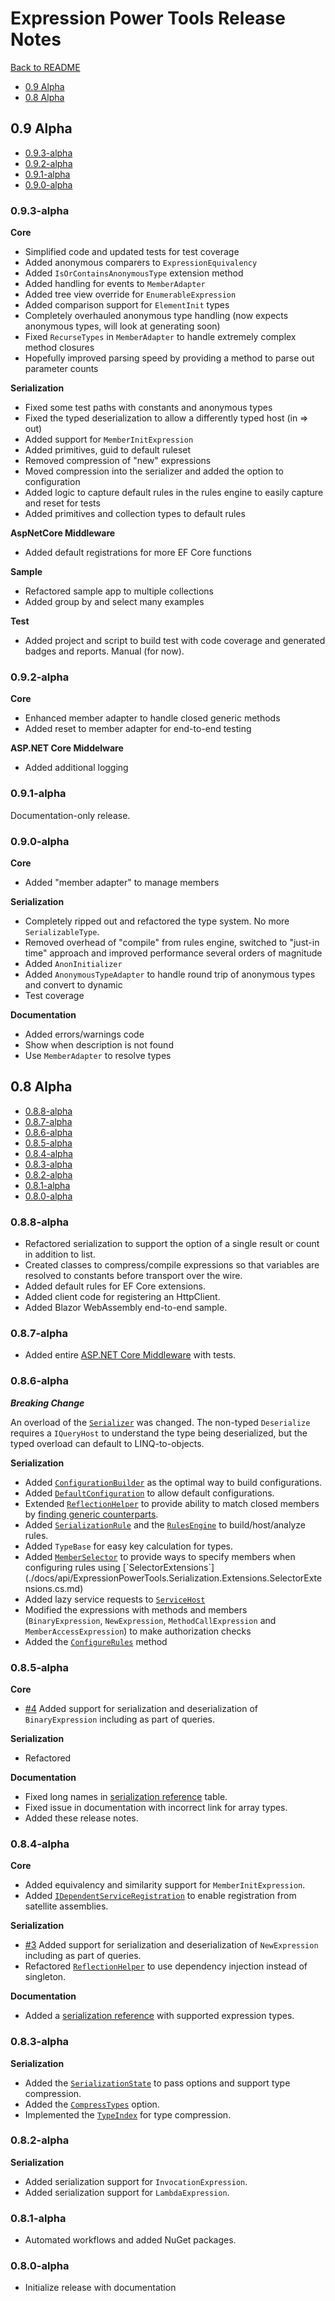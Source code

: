 # Expression Power Tools Release Notes

[Back to README](./README.md)

- [0.9 Alpha](#09-Alpha)
- [0.8 Alpha](#08-Alpha)

## 0.9 Alpha

- [0.9.3-alpha](#093-alpha)
- [0.9.2-alpha](#092-alpha)
- [0.9.1-alpha](#091-alpha)
- [0.9.0-alpha](#090-alpha)

### 0.9.3-alpha

**Core**

- Simplified code and updated tests for test coverage
- Added anonymous comparers to `ExpressionEquivalency`
- Added `IsOrContainsAnonymousType` extension method
- Added handling for events to `MemberAdapter`
- Added tree view override for `EnumerableExpression`
- Added comparison support for `ElementInit` types
- Completely overhauled anonymous type handling (now expects anonymous types, will look at generating soon)
- Fixed `RecurseTypes` in `MemberAdapter` to handle extremely complex method closures
- Hopefully improved parsing speed by providing a method to parse out parameter counts

**Serialization**

- Fixed some test paths with constants and anonymous types
- Fixed the typed deserialization to allow a differently typed host (in => out)
- Added support for `MemberInitExpression`
- Added primitives, guid to default ruleset
- Removed compression of "new" expressions
- Moved compression into the serializer and added the option to configuration
- Added logic to capture default rules in the rules engine to easily capture and reset for tests
- Added primitives and collection types to default rules

**AspNetCore Middleware**

- Added default registrations for more EF Core functions

**Sample**

- Refactored sample app to multiple collections
- Added group by and select many examples

**Test**

- Added project and script to build test with code coverage and generated badges and reports. Manual (for now).

### 0.9.2-alpha

**Core**

- Enhanced member adapter to handle closed generic methods
- Added reset to member adapter for end-to-end testing

**ASP.NET Core Middelware**

- Added additional logging

### 0.9.1-alpha

Documentation-only release.

### 0.9.0-alpha

**Core**

- Added "member adapter" to manage members

**Serialization**

- Completely ripped out and refactored the type system. No more `SerializableType`.
- Removed overhead of "compile" from rules engine, switched to "just-in time" approach and 
improved performance several orders of magnitude
- Added `AnonInitializer`
- Added `AnonymousTypeAdapter` to handle round trip of anonymous types and convert to dynamic
- Test coverage

**Documentation**

- Added errors/warnings code
- Show when description is not found
- Use `MemberAdapter` to resolve types

## 0.8 Alpha

- [0.8.8-alpha](#088-alpha)
- [0.8.7-alpha](#087-alpha)
- [0.8.6-alpha](#086-alpha)
- [0.8.5-alpha](#085-alpha)
- [0.8.4-alpha](#084-alpha)
- [0.8.3-alpha](#083-alpha)
- [0.8.2-alpha](#082-alpha)
- [0.8.1-alpha](#081-alpha)
- [0.8.0-alpha](#080-alpha)

### 0.8.8-alpha

- Refactored serialization to support the option of a single result or count in addition to list.
- Created classes to compress/compile expressions so that variables are resolved to constants before transport over the wire.
- Added default rules for EF Core extensions.
- Added client code for registering an HttpClient.
- Added Blazor WebAssembly end-to-end sample.

### 0.8.7-alpha

- Added entire [ASP.NET Core Middleware](docs/api/ExpressionPowerTools.Serialization.EFCore.AspNetCore.a.md) with tests.

### 0.8.6-alpha

**_Breaking Change_**

An overload of the [`Serializer`](./docs/api/ExpressionPowerTools.Serialization.Serializer.cs.md) was changed. The non-typed `Deserialize` requires a
`IQueryHost` to understand the type being deserialized, but the typed overload can default to LINQ-to-objects.

**Serialization**

- Added [`ConfigurationBuilder`](./docs/api/ExpressionPowerTools.Serialization.Configuration.ConfigurationBuilder.cs.md) as the
optimal way to build configurations.
- Added [`DefaultConfiguration`](./docs/api/ExpressionPowerTools.Serialization.Configuration.DefaultConfiguration.cs.md) to 
allow default configurations. 
- Extended [`ReflectionHelper`](./docs/api/ExpressionPowerTools.Serialization.Serializers.ReflectionHelper.cs.md) 
to provide ability to match closed members by [finding generic counterparts](./docs/api/ExpressionPowerTools.Serialization.Serializers.ReflectionHelper.FindGenericVersion.m.md).
- Added [`SerializationRule`](./docs/api/ExpressionPowerTools.Serialization.Rules.SerializationRule.cs.md) and 
the [`RulesEngine`](./docs/api/ExpressionPowerTools.Serialization.Rules.RulesEngine.cs.md) to build/host/analyze rules.
- Added `TypeBase` for easy key calculation for types.
- Added [`MemberSelector`](./docs/api/ExpressionPowerTools.Serialization.Rules.MemberSelector`1.cs.md) to provide 
ways to specify members when configuring rules using [`SelectorExtensions`](./docs/api/ExpressionPowerTools.Serialization.Extensions.SelectorExtensions.cs.md)
- Added lazy service requests to [`ServiceHost`](./docs/api/ExpressionPowerTools.Core.Dependencies.ServiceHost.cs.md)
- Modified the expressions with methods and members (`BinaryExpression`, `NewExpression`, `MethodCallExpression` and 
`MemberAccessExpression`) to make authorization checks
- Added the [`ConfigureRules`](./docs/api/ExpressionPowerTools.Serialization.Serializer.ConfigureRules.m.md) method

### 0.8.5-alpha

**Core**

- [#4](https://github.com/JeremyLikness/ExpressionPowerTools/issues/4) Added support for serialization and deserialization of `BinaryExpression` including as part of queries.

**Serialization**

- Refactored 

**Documentation**

- Fixed long names in [serialization reference](./docs/api/ExpressionPowerTools.Serialization.Serializers.ser.md) table. 
- Fixed issue in documentation with incorrect link for array types.
- Added these release notes.

### 0.8.4-alpha

**Core**

- Added equivalency and similarity support for `MemberInitExpression`.
- Added [`IDependentServiceRegistration`](./docs/api/ExpressionPowerTools.Core.Signatures.IDependentServiceRegistration.i.md) to enable registration from satellite assemblies. 

**Serialization**

- [#3](https://github.com/JeremyLikness/ExpressionPowerTools/issues/3) Added support for serialization and deserialization of `NewExpression` including as part of queries.
- Refactored [`ReflectionHelper`](./docs/api/ExpressionPowerTools.Serialization.Serializers.ReflectionHelper.cs.md) to use dependency injection instead of singleton.

**Documentation**

- Added a [serialization reference](./docs/api/ExpressionPowerTools.Serialization.Serializers.ser.md) with supported expression types.

### 0.8.3-alpha

**Serialization**

- Added the [`SerializationState`](./docs/api/ExpressionPowerTools.Serialization.Serializers.SerializationState.cs.md) to pass options and support type compression.
- Added the [`CompressTypes`](./docs/api/ExpressionPowerTools.Serialization.Serializers.SerializationState.CompressTypes.prop.md) option.
- Implemented the [`TypeIndex`](./docs/api/ExpressionPowerTools.Serialization.Serializers.SerializationState.TypeIndex.prop.md) for type compression.

### 0.8.2-alpha

**Serialization**

- Added serialization support for `InvocationExpression`.
- Added serialization support for `LambdaExpression`.

### 0.8.1-alpha

- Automated workflows and added NuGet packages.

### 0.8.0-alpha

- Initialize release with documentation

